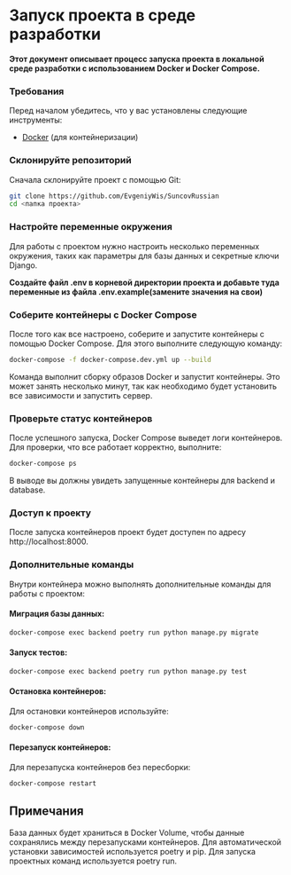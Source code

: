 # Запуск проекта в среде разработки

**Этот документ описывает процесс запуска проекта в локальной среде разработки с использованием Docker и Docker Compose.**

### Требования

Перед началом убедитесь, что у вас установлены следующие инструменты:

- [Docker](https://www.docker.com) (для контейнеризации)

### Склонируйте репозиторий
Сначала склонируйте проект с помощью Git:

```bash
git clone https://github.com/EvgeniyWis/SuncovRussian
cd <папка проекта>
```
###  Настройте переменные окружения
Для работы с проектом нужно настроить несколько переменных окружения, таких как параметры для базы данных и секретные ключи Django.

**Создайте файл .env в корневой директории проекта и добавьте туда переменные из файла .env.example(замените значения на свои)**

### Соберите контейнеры с Docker Compose

После того как все настроено, соберите и запустите контейнеры с помощью Docker Compose. Для этого выполните следующую команду:

```bash
docker-compose -f docker-compose.dev.yml up --build
```
Команда выполнит сборку образов Docker и запустит контейнеры. Это может занять несколько минут, так как необходимо будет установить все зависимости и запустить сервер.

### Проверьте статус контейнеров

После успешного запуска, Docker Compose выведет логи контейнеров. Для проверки, что все работает корректно, выполните:

```bash
docker-compose ps
```

В выводе вы должны увидеть запущенные контейнеры для backend и database.

### Доступ к проекту

После запуска контейнеров проект будет доступен по адресу http://localhost:8000.

### Дополнительные команды
Внутри контейнера можно выполнять дополнительные команды для работы с проектом:

#### Миграция базы данных:
```bash
docker-compose exec backend poetry run python manage.py migrate
```

#### Запуск тестов:
```bash
docker-compose exec backend poetry run python manage.py test
```

#### Остановка контейнеров:
Для остановки контейнеров используйте:
```bash
docker-compose down
```

#### Перезапуск контейнеров:
Для перезапуска контейнеров без пересборки:

```bash
docker-compose restart
```

## Примечания

База данных будет храниться в Docker Volume, чтобы данные сохранялись между перезапусками контейнеров.
Для автоматической установки зависимостей используется poetry и pip. Для запуска проектных команд используется poetry run.